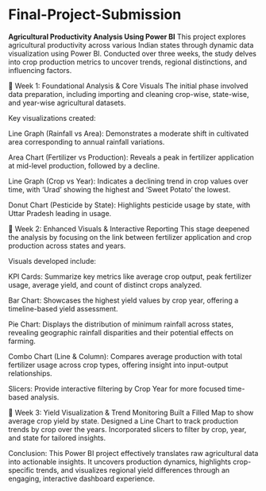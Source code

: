 # Final-Project-Submission
**Agricultural Productivity Analysis Using Power BI**
This project explores agricultural productivity across various Indian states through dynamic data visualization using Power BI. Conducted over three weeks, the study delves into crop production metrics to uncover trends, regional distinctions, and influencing factors.

🔹 Week 1: Foundational Analysis & Core Visuals
The initial phase involved data preparation, including importing and cleaning crop-wise, state-wise, and year-wise agricultural datasets.

Key visualizations created:

Line Graph (Rainfall vs Area): Demonstrates a moderate shift in cultivated area corresponding to annual rainfall variations.

Area Chart (Fertilizer vs Production): Reveals a peak in fertilizer application at mid-level production, followed by a decline.

Line Graph (Crop vs Year): Indicates a declining trend in crop values over time, with ‘Urad’ showing the highest and ‘Sweet Potato’ the lowest.

Donut Chart (Pesticide by State): Highlights pesticide usage by state, with Uttar Pradesh leading in usage.

🔹 Week 2: Enhanced Visuals & Interactive Reporting
This stage deepened the analysis by focusing on the link between fertilizer application and crop production across states and years.

Visuals developed include:

KPI Cards: Summarize key metrics like average crop output, peak fertilizer usage, average yield, and count of distinct crops analyzed.

Bar Chart: Showcases the highest yield values by crop year, offering a timeline-based yield assessment.

Pie Chart: Displays the distribution of minimum rainfall across states, revealing geographic rainfall disparities and their potential effects on farming.

Combo Chart (Line & Column): Compares average production with total fertilizer usage across crop types, offering insight into input-output relationships.

Slicers: Provide interactive filtering by Crop Year for more focused time-based analysis.

🔹 Week 3: Yield Visualization & Trend Monitoring
Built a Filled Map to show average crop yield by state.
Designed a Line Chart to track production trends by crop over the years.
Incorporated slicers to filter by crop, year, and state for tailored insights.

Conclusion:
This Power BI project effectively translates raw agricultural data into actionable insights. It uncovers production dynamics, highlights crop-specific trends, and visualizes regional yield differences through an engaging, interactive dashboard experience.
